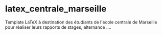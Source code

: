 # latex_centrale_marseille
Template LaTeX à destination des étudiants de l'école centrale de Marseille pour réaliser leurs rapports de stages, alternance ....
